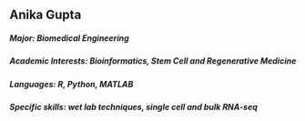 ## Anika Gupta
##### Major: Biomedical Engineering 
##### Academic Interests: Bioinformatics, Stem Cell and Regenerative Medicine 
##### Languages: R, Python, MATLAB
##### Specific skills: wet lab techniques, single cell and bulk RNA-seq 
<!--
**anikagup/anikagup** is a ✨ _special_ ✨ repository because its `README.md` (this file) appears on your GitHub profile.

Here are some ideas to get you started:

- 🔭 I’m currently working on ...
- 🌱 I’m currently learning ...
- 👯 I’m looking to collaborate on ...
- 🤔 I’m looking for help with ...
- 💬 Ask me about ...
- 📫 How to reach me: ...
- 😄 Pronouns: ...
- ⚡ Fun fact: ...
-->
